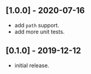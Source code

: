 ## [1.0.0] - 2020-07-16

* add `path` support.
* add more unit tests.

## [0.1.0] - 2019-12-12

* initial release.

